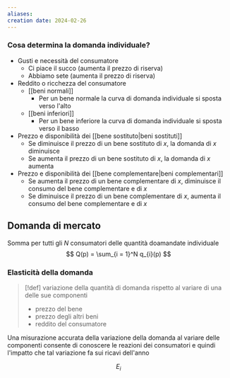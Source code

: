 ```yaml
---
aliases: 
creation date: 2024-02-26
---
```


### Cosa determina la domanda individuale?
- Gusti e necessità del consumatore
	- Ci piace il succo (aumenta il prezzo di riserva)
	- Abbiamo sete (aumenta il prezzo di riserva)
- Reddito o ricchezza del consumatore
	- [[beni normali]]
		- Per un bene normale la curva di domanda individuale si sposta verso l'alto
	- [[beni inferiori]]
		- Per un bene inferiore la curva di domanda individuale si sposta verso il basso
- Prezzo e disponibilità dei [[bene sostituto|beni sostituti]]
	- Se diminuisce il prezzo di un bene sostituto di $x$, la domanda di $x$ diminuisce
	- Se aumenta il prezzo di un bene sostituto di $x$, la domanda di $x$ aumenta
- Prezzo e disponibilità dei [[bene complementare|beni complementari]]
	- Se aumenta il prezzo di un bene complementare di $x$, diminuisce il consumo del bene complementare e di $x$
	- Se diminuisce il prezzo di un bene complementare di $x$, aumenta il consumo del bene complementare e di $x$

## Domanda di mercato
Somma per tutti gli $N$ consumatori delle quantità doamandate individuale
$$ Q(p) = \sum_{i = 1}^N q_{i}(p) $$


### Elasticità della domanda
>[!def]
>variazione della quantità di domanda rispetto al variare di una delle sue componenti
>- prezzo del bene
>- prezzo degli altri beni
>- reddito del consumatore

Una misurazione accurata della variazione della domanda al variare delle componenti consente di conoscere le reazioni dei consumatori e quindi l'impatto che tal variazione fa sui ricavi dell'anno

$$ E_{i} $$